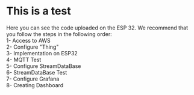 <html>
  <h1><b>This is a test</b></h1>
  Here you can see the code uploaded on the ESP 32. We recommend that you follow the steps in the following order: <br>
  1- Access to AWS <br>
  2- Configure "Thing" <br>
  3- Implementation on ESP32 <br>
  4- MQTT Test <br>
  5- Configure StreamDataBase <br>
  6- StreamDataBase Test <br>
  7- Configure Grafana <br>
  8- Creating Dashboard <br>
</html>
